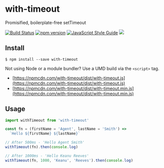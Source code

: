 # with-timeout

Promisified, boilerplate-free setTimeout

[![Build Status](https://travis-ci.org/danne931/with-timeout.svg?branch=master)](https://travis-ci.org/danne931/with-timeout)
[![npm version](https://img.shields.io/npm/v/with-timeout.svg?style=flat-square)](https://www.npmjs.com/package/with-timeout)
[![JavaScript Style Guide](https://img.shields.io/badge/code%20style-standard-brightgreen.svg)](http://standardjs.com/)
![](https://img.shields.io/badge/license-MIT-blue.svg)

## Install

```
$ npm install --save with-timeout
```

Not using Node or a module bundler? Use a UMD build via the `<script>` tag.
- [https://npmcdn.com/with-timeout/dist/with-timeout.js](https://npmcdn.com/with-timeout/dist/with-timeout.js)
- [https://npmcdn.com/with-timeout/dist/with-timeout.min.js](https://npmcdn.com/with-timeout/dist/with-timeout.min.js)

## Usage

```javascript
import withTimeout from 'with-timeout'

const fn = (firstName = 'Agent', lastName = 'Smith') =>
  `Hello ${firstName} ${lastName}`

// After 500ms - 'Hello Agent Smith'
withTimeout(fn).then(console.log)

// After 1000ms - 'Hello Keanu Reeves'
withTimeout(fn, 1000, 'Keanu', 'Reeves').then(console.log)
```
